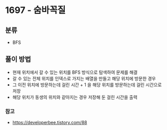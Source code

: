 # 1697 - 숨바꼭질

## 분류
- BFS

## 풀이 방법
- 현재 위치에서 갈 수 있는 위치를 BFS 방식으로 탐색하여 문제를 해결
- 갈 수 있는 전체 위치를 인덱스로 가지는 배열을 만들고 해당 위치에 방문한 경우
- 그 이전 위치에 방문하는데 걸린 시간 + 1 을 해당 위치를 방문하는데 걸린 시간으로 저장
- 해당 위치가 동생의 위치와 같아지는 경우 저장해 둔 걸린 시간을 출력

### 참고
- https://developerbee.tistory.com/88
